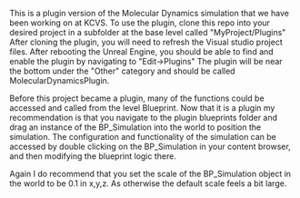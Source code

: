 This is a plugin version of the Molecular Dynamics simulation that we have been working on at KCVS. 
To use the plugin, clone this repo into your desired project in a subfolder at the base level called "MyProject/Plugins"
After cloning the plugin, you will need to refresh the Visual studio project files. 
After rebooting the Unreal Engine, you should be able to find and enable the plugin by navigating to "Edit->Plugins"
The plugin will be near the bottom under the "Other" category and should be called MolecularDynamicsPlugin.

Before this project became a plugin, many of the functions could be accessed and called from the level Blueprint. 
Now that it is a plugin my recommendation is that you navigate to the plugin blueprints folder and drag an instance of the BP_Simulation into the world to position the simulation.
The configuration and functionality of the simulation can be accessed by double clicking on the BP_Simulation in your content browser, and then modifying the blueprint logic there. 

Again I do recommend that you set the scale of the BP_Simulation object in the world to be 0.1 in x,y,z. As otherwise the default scale feels a bit large. 
